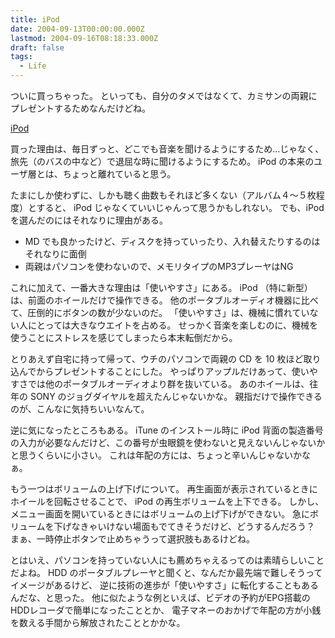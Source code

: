 ```yaml
---
title: iPod
date: 2004-09-13T00:00:00.000Z
lastmod: 2004-09-16T08:18:33.000Z
draft: false
tags:
  - Life
---
```


ついに買っちゃった。 といっても、自分のタメではなくて、カミサンの両親にプレゼントするためなんだけどね。

[iPod](https://www.amazon.co.jp/dp/B0002OW6OW)

買った理由は、毎日ずっと、どこでも音楽を聞けるようにするため…じゃなく、 旅先（のバスの中など）で退屈な時に聞けるようにするため。 iPod の本来のユーザ層とは、ちょっと離れていると思う。

たまにしか使わずに、しかも聴く曲数もそれほど多くない（アルバム４〜５枚程度）とすると、 iPod じゃなくていいじゃんって思うかもしれない。 でも、iPod を選んだのにはそれなりに理由がある。

* MD でも良かったけど、ディスクを持っていったり、入れ替えたりするのはそれなりに面倒
* 両親はパソコンを使わないので、メモリタイプのMP3プレーヤはNG

これに加えて、一番大きな理由は「使いやすさ」にある。 iPod （特に新型）は、前面のホイールだけで操作できる。 他のポータブルオーディオ機器に比べて、圧倒的にボタンの数が少ないのだ。 「使いやすさ」は、機械に慣れていない人にとっては大きなウエイトを占める。 せっかく音楽を楽しむのに、機械を使うことにストレスを感じてしまったら本末転倒だから。

とりあえず自宅に持って帰って、ウチのパソコンで両親の CD を 10 枚ほど取り込んでからプレゼントすることにした。 やっぱりアップルだけあって、使いやすさでは他のポータブルオーディオより群を抜いている。 あのホイールは、往年の SONY のジョグダイヤルを超えたんじゃないかな。 親指だけで操作できるのが、こんなに気持ちいいなんて。

逆に気になったところもある。 iTune のインストール時に iPod 背面の製造番号の入力が必要なんだけど、この番号が虫眼鏡を使わないと見えないんじゃないかと思うくらいに小さい。 これは年配の方には、ちょっと辛いんじゃないかなぁ。

もう一つはボリュームの上げ下げについて。 再生画面が表示されているときにホイールを回転させることで、 iPod の再生ボリュームを上下できる。 しかし、メニュー画面を開いているときにはボリュームの上げ下げができない。 急にボリュームを下げなきゃいけない場面もでてきそうだけど、どうするんだろう？ まぁ、一時停止ボタンで止めちゃうって選択肢もあるけどね。

とはいえ、パソコンを持っていない人にも薦めちゃえるってのは素晴らしいことだよね。 HDD のポータブルプレーヤと聞くと、なんだか最先端で難しそうってイメージがあるけど、 逆に技術の進歩が「使いやすさ」に転化することもあるんだな、と思った。 他に似たような例といえば、ビデオの予約がEPG搭載のHDDレコーダで簡単になったこととか、 電子マネーのおかげで年配の方が小銭を数える手間から解放されたこととかかな。
